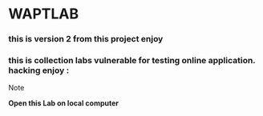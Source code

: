 # WAPTLAB
### this is version 2 from this project enjoy
### this is collection labs vulnerable for testing online application. hacking enjoy :
>[!Note]
>  **Open this Lab on local computer**

